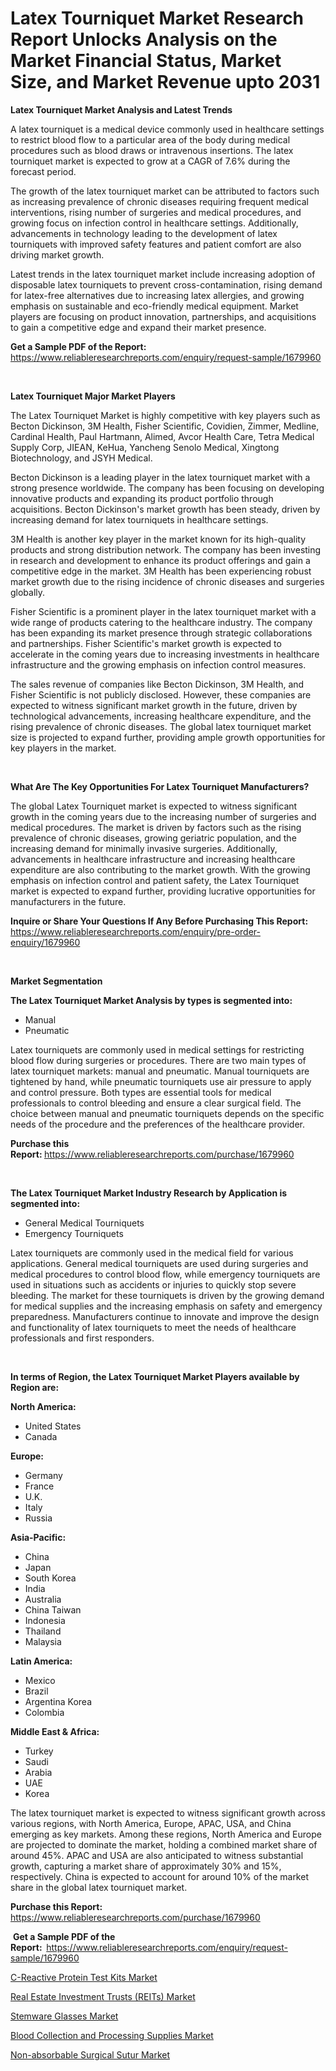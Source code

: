 <p><h1>Latex Tourniquet Market Research Report Unlocks Analysis on the Market Financial Status, Market Size, and Market Revenue upto 2031</h1></p><p><strong>Latex Tourniquet Market Analysis and Latest Trends</strong></p>
<p><p>A latex tourniquet is a medical device commonly used in healthcare settings to restrict blood flow to a particular area of the body during medical procedures such as blood draws or intravenous insertions. The latex tourniquet market is expected to grow at a CAGR of 7.6% during the forecast period. </p><p>The growth of the latex tourniquet market can be attributed to factors such as increasing prevalence of chronic diseases requiring frequent medical interventions, rising number of surgeries and medical procedures, and growing focus on infection control in healthcare settings. Additionally, advancements in technology leading to the development of latex tourniquets with improved safety features and patient comfort are also driving market growth.</p><p>Latest trends in the latex tourniquet market include increasing adoption of disposable latex tourniquets to prevent cross-contamination, rising demand for latex-free alternatives due to increasing latex allergies, and growing emphasis on sustainable and eco-friendly medical equipment. Market players are focusing on product innovation, partnerships, and acquisitions to gain a competitive edge and expand their market presence.</p></p>
<p><strong>Get a Sample PDF of the Report:&nbsp;</strong> <a href="https://www.reliableresearchreports.com/enquiry/request-sample/1679960">https://www.reliableresearchreports.com/enquiry/request-sample/1679960</a></p>
<p>&nbsp;</p>
<p><strong>Latex Tourniquet Major Market Players</strong></p>
<p><p>The Latex Tourniquet Market is highly competitive with key players such as Becton Dickinson, 3M Health, Fisher Scientific, Covidien, Zimmer, Medline, Cardinal Health, Paul Hartmann, Alimed, Avcor Health Care, Tetra Medical Supply Corp, JIEAN, KeHua, Yancheng Senolo Medical, Xingtong Biotechnology, and JSYH Medical.</p><p>Becton Dickinson is a leading player in the latex tourniquet market with a strong presence worldwide. The company has been focusing on developing innovative products and expanding its product portfolio through acquisitions. Becton Dickinson's market growth has been steady, driven by increasing demand for latex tourniquets in healthcare settings.</p><p>3M Health is another key player in the market known for its high-quality products and strong distribution network. The company has been investing in research and development to enhance its product offerings and gain a competitive edge in the market. 3M Health has been experiencing robust market growth due to the rising incidence of chronic diseases and surgeries globally.</p><p>Fisher Scientific is a prominent player in the latex tourniquet market with a wide range of products catering to the healthcare industry. The company has been expanding its market presence through strategic collaborations and partnerships. Fisher Scientific's market growth is expected to accelerate in the coming years due to increasing investments in healthcare infrastructure and the growing emphasis on infection control measures.</p><p>The sales revenue of companies like Becton Dickinson, 3M Health, and Fisher Scientific is not publicly disclosed. However, these companies are expected to witness significant market growth in the future, driven by technological advancements, increasing healthcare expenditure, and the rising prevalence of chronic diseases. The global latex tourniquet market size is projected to expand further, providing ample growth opportunities for key players in the market.</p></p>
<p>&nbsp;</p>
<p><strong>What Are The Key Opportunities For Latex Tourniquet Manufacturers?</strong></p>
<p><p>The global Latex Tourniquet market is expected to witness significant growth in the coming years due to the increasing number of surgeries and medical procedures. The market is driven by factors such as the rising prevalence of chronic diseases, growing geriatric population, and the increasing demand for minimally invasive surgeries. Additionally, advancements in healthcare infrastructure and increasing healthcare expenditure are also contributing to the market growth. With the growing emphasis on infection control and patient safety, the Latex Tourniquet market is expected to expand further, providing lucrative opportunities for manufacturers in the future.</p></p>
<p><strong>Inquire or Share Your Questions If Any Before Purchasing This Report:</strong> <a href="https://www.reliableresearchreports.com/enquiry/pre-order-enquiry/1679960">https://www.reliableresearchreports.com/enquiry/pre-order-enquiry/1679960</a></p>
<p>&nbsp;</p>
<p><strong>Market Segmentation</strong></p>
<p><strong>The Latex Tourniquet Market Analysis by types is segmented into:</strong></p>
<p><ul><li>Manual</li><li>Pneumatic</li></ul></p>
<p><p>Latex tourniquets are commonly used in medical settings for restricting blood flow during surgeries or procedures. There are two main types of latex tourniquet markets: manual and pneumatic. Manual tourniquets are tightened by hand, while pneumatic tourniquets use air pressure to apply and control pressure. Both types are essential tools for medical professionals to control bleeding and ensure a clear surgical field. The choice between manual and pneumatic tourniquets depends on the specific needs of the procedure and the preferences of the healthcare provider.</p></p>
<p><strong>Purchase this Report:&nbsp;</strong><a href="https://www.reliableresearchreports.com/purchase/1679960">https://www.reliableresearchreports.com/purchase/1679960</a></p>
<p>&nbsp;</p>
<p><strong>The Latex Tourniquet Market Industry Research by Application is segmented into:</strong></p>
<p><ul><li>General Medical Tourniquets</li><li>Emergency Tourniquets</li></ul></p>
<p><p>Latex tourniquets are commonly used in the medical field for various applications. General medical tourniquets are used during surgeries and medical procedures to control blood flow, while emergency tourniquets are used in situations such as accidents or injuries to quickly stop severe bleeding. The market for these tourniquets is driven by the growing demand for medical supplies and the increasing emphasis on safety and emergency preparedness. Manufacturers continue to innovate and improve the design and functionality of latex tourniquets to meet the needs of healthcare professionals and first responders.</p></p>
<p>&nbsp;</p>
<p><strong>In terms of Region, the Latex Tourniquet Market Players available by Region are:</strong></p>
<p>
    <p> <strong> North America: </strong>
        <ul>
            <li>United States</li>
            <li>Canada</li>
        </ul>
        </p> 
    <p> <strong> Europe: </strong>
        <ul>
            <li>Germany</li>
            <li>France</li>
            <li>U.K.</li>
            <li>Italy</li>
            <li>Russia</li>
        </ul>
        </p> 
    <p> <strong> Asia-Pacific: </strong>
        <ul>
            <li>China</li>
            <li>Japan</li>
            <li>South Korea</li>
            <li>India</li>
            <li>Australia</li>
            <li>China Taiwan</li>
            <li>Indonesia</li>
            <li>Thailand</li>
            <li>Malaysia</li>
        </ul>
        </p> 
    <p> <strong> Latin America: </strong>
        <ul>
            <li>Mexico</li>
            <li>Brazil</li>
            <li>Argentina Korea</li>
            <li>Colombia</li>
        </ul>
        </p> 
    <p> <strong> Middle East & Africa: </strong>
        <ul>
            <li>Turkey</li>
            <li>Saudi</li>
            <li>Arabia</li>
            <li>UAE</li>
            <li>Korea</li>
        </ul>
    </p>
    </p>
<p><p>The latex tourniquet market is expected to witness significant growth across various regions, with North America, Europe, APAC, USA, and China emerging as key markets. Among these regions, North America and Europe are projected to dominate the market, holding a combined market share of around 45%. APAC and USA are also anticipated to witness substantial growth, capturing a market share of approximately 30% and 15%, respectively. China is expected to account for around 10% of the market share in the global latex tourniquet market.</p></p>
<p><strong>Purchase this Report: </strong><a href="https://www.reliableresearchreports.com/purchase/1679960">https://www.reliableresearchreports.com/purchase/1679960</a></p>
<p>&nbsp;<strong>Get a Sample PDF of the Report:&nbsp;&nbsp;</strong><a href="https://www.reliableresearchreports.com/enquiry/request-sample/1679960">https://www.reliableresearchreports.com/enquiry/request-sample/1679960</a></p>
<p><strong></strong></p>
<p><p><a href="https://github.com/eeaveuhhh/Market-Research-Report-List-1/blob/main/c-reactive-protein-test-kits-market.md">C-Reactive Protein Test Kits Market</a></p><p><a href="https://medium.com/@suepaterson547/real-estate-investment-trusts-reits-market-furnishes-information-on-market-share-market-trends-2a5d35f6fd76">Real Estate Investment Trusts (REITs) Market</a></p><p><a href="https://issuu.com/reportprime-2/docs/stemware-glasses-market-size-2030.pptx">Stemware Glasses Market</a></p><p><a href="https://github.com/khayangel/Market-Research-Report-List-2/blob/main/blood-collection-and-processing-supplies-market.md">Blood Collection and Processing Supplies Market</a></p><p><a href="https://issuu.com/reportprime-2/docs/non-absorbable-surgical-sutur-market-size-2030.ppt">Non-absorbable Surgical Sutur Market</a></p></p>
